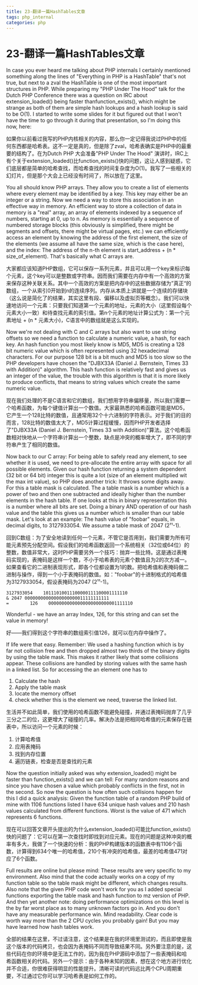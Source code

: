 ```yaml
---
title: 23-翻译一篇HashTables文章
tags: php_internal
categories: php
---
```


# 23-翻译一篇HashTables文章
In case you ever heard me talking about PHP internals I certainly mentioned something along the lines of "Everything in PHP is a HashTable" that's not true, but next to a zval the HashTable is one of the most important structures in PHP. While preparing my "PHP Under The Hood" talk for the Dutch PHP Conference there was a question on IRC about extension_loaded() being faster thanfunction_exists(), which might be strange as both of them are simple hash lookups and a hash lookup is said to be O(1). I started to write some slides for it but figured out that I won't have the time to go through it during that presentation, so I'm doing this now, here:

如果你以前看过我写的PHP内核相关的内容，那么你一定记得我说过PHP中的任何东西都是哈希表。这不一定是真的，但是除了zval，哈希表确实是PHP中的最重要的结构了。在为Dutch PHP 大会准备"PHP Under The Hood" 演讲时，IRC上有个关于extension_loaded()比function_exists()快的问题，这让人感到疑惑，它们底层都是简单的哈希查找，而哈希查找的时间复杂度为O(1)。我写了一些相关的幻灯片，但是那个大会上已经没有时间了，所以放在了这里。

You all should know PHP arrays. They allow you to create a list of elements where every element may be identified by a key. This key may either be an integer or a string. Now we need a way to store this association in an effective way in memory. An efficient way to store a collection of data in memory is a "real" array, an array of elements indexed by a sequence of numbers, starting at 0, up to n. As memory is essentially a sequence of numbered storage blocks (this obviously is simplified, there might be segments and offsets, there might be virtual pages, etc.) we can efficiently access an element by knowing the address of the first element, the size of the elements (we assume all have the same size, which is the case here), and the index: The address of the n-th element is start_address + (n * size_of_element). That's basically what C arrays are.

大家都应该知道PHP数组，它可以保存一系列元素，并且可以用一个key来标识每个元素，这个key可以是整数或字符串。因而我们需要在内存中有一个高效的方案来保存这种关联关系。其中一个高效的方案是把内存中的这些数据存储为”真正“的数组，一个从索引0开始到n的连续序列。内存从本质上讲就是一个连续的存储块（这么说是简化了的结果，其实这里有段、偏移以及虚拟页等概念）。我们可以快速地访问一个元素：只要我们知道第一个元素的地址，元素的大小（这里假设每个元素大小一致）和待查找元素的索引值。第n个元素的地址计算公式为：第一个元素地址 + (n * 元素大小)，C语言中的数组就是这么实现的。

Now we're not dealing with C and C arrays but also want to use string offsets so we need a function to calculate a numeric value, a hash, for each key. An hash function you most likely know is MD5, MD5 is creating a 128 bit numeric value which is often represented using 32 hexadecimal characters. For our purpose 128 bit is a bit much and MD5 is too slow so the PHP developers have chosen the "DJBX33A (Daniel J. Bernstein, Times 33 with Addition)" algorithm. This hash function is relatively fast and gives us an integer of the value, the trouble with this algorithm is that it is more likely to produce conflicts, that means to string values which create the same numeric value.

现在我们处理的不是C语言和它的数组，我们想用字符串偏移量，所以我们需要一个哈希函数，为每个键值计算出一个数值。大家最熟悉的哈希函数可能是MD5，它产生一个128比特的数值，且通常用32个十六进制的字符表示。对于我们的目的而言，128比特的数值太大了，MD5计算过程缓慢，因而PHP开发者选择了"DJBX33A (Daniel J. Bernstein, Times 33 with Addition)"算法。这个哈希函数相对快地从一个字符串计算出一个整数，缺点是冲突的概率增大了，即不同的字符串产生了相同的数值。

Now back to our C array: For being able to safely read any element, to see whether it is used, we need to pre-allocate the entire array with space for all possible elements. Given our hash function returning a system dependent (32 bit or 64 bit) integer this is quite a lot (size of an element multiplied wit the max int value), so PHP does another trick: It throws some digits away. For this a table mask is calculated. The a table mask is a number which is a power of two and then one subtracted and ideally higher than the number elements in the hash table. If one looks at this in binary representation this is a number where all bits are set. Doing a binary AND operation of our hash value and the table this gives us a number which is smaller than our table mask. Let's look at an example: The hash value of "foobar" equals, in decimal digits, to 3127933054. We assume a table mask of 2047 (2¹¹-1).

回到C数组：为了安全地读到任何一个元素，不管它是否用到，我们需要为所有可能元素预先分配空间。假设我们的哈希函数返回一个系统相关（32位或64位）的整数，数值非常大，这时PHP需要另外一个技巧：抛弃一些比特。这是通过表掩码实现的，表掩码是这样一个数，不小于哈希表的元素个数值且为2的次方减一。如果查看它的二进制表现形式，即各个位都设置为1的数。把哈希值和表掩码做二进制与操作，得到一个小于表掩码的数值。如："foobar"的十进制格式的哈希值为3127933054，假设表掩码为2047 (2¹¹-1)。

    3127933054    10111010011100000111100001111110
    & 2047 00000000000000000000011111111111
    =        126    00000000000000000000000001111110

Wonderful - we have an array Index, 126, for this string and can set the value in memory!

好——我们得到这个字符串的数组索引值126，就可以在内存中操作了。

If life were that easy. Remember: We used a hashing function which is by far not collision free and then dropped almost two thirds of the binary digits by using the table mask. This makes it rather likely that some collisions appear. These collisions are handled by storing values with the same hash in a linked list. So for accessing the an element one has to

1. Calculate the hash
2. Apply the table mask
3. locate the memory offset
4. check whether this is the element we need, traverse the linked list.

生活并不如此简单，我们使用的哈希函数不能避免碰撞，并通过表掩码抛弃了几乎三分之二的位，这更增大了碰撞的几率。解决办法是把相同哈希值的元素保存在链表中，所以访问一个元素的时候：

1. 计算哈希值
2. 应用表掩码
3. 找到内存位置
4. 遍历链表，检查是否是查找的元素

Now the question initially asked was why extension_loaded() might be faster than function_exists() and we can tell: For many random reasons and since you have chosen a value which probably conflicts in the first, not in the second. So now the question is how often such collisions happen for this I did a quick analysis: Given the function table of a random PHP build of mine with 1106 functions listed I have 634 unique hash values and 210 hash values calculated from different functions. Worst is the value of 471 which represents 6 functions.

现在可以回答文章开头提出的为什么extension_loaded()可能比function_exists() 快的问题了：它可以在第一次查找时即找到对应元素。现在的问题是这种冲突的概率有多大，我做了一个快速的分析：我的PHP构建版本的函数表中有1106个函数，计算得到634个唯一的哈希值，210个有冲突的哈希值，最差的哈希值471对应了6个函数。

Full results are online but please mind: These results are very specific to my environment. Also mind that the code actually works on a copy of my function table so the table mask might be different, which changes results. Also note that the given PHP code won't work for you as I added special functions exporting the table mask and hash function to mz version of PHP. And then yet another note: doing performance optimizations on this level is the by far worst place as to many unknown factors go in. And you don't have any measurable performance win. Mind readability. Clear code is worth way more than the 2 CPU cycles you probably gain! But you may have learned how hash tables work.

全部的结果在这里，不过请注意，这个结果是在我的环境里测试的，而且即使是我这个版本的代码拷贝，也会因为表掩码不同而导致结果不同。另外要注意的是，这些代码在你的环境中是无法工作的，因为我在PHP源码中添加了一些表掩码和哈希函数相关的代码。另外一个提示：由于各种未知的因素，想在这个地方进行优化并不合适，你很难获得明显的性能提升。清晰可读的代码远比两个CPU周期重要，不过通过它你可以学习哈希表是如何工作的。
